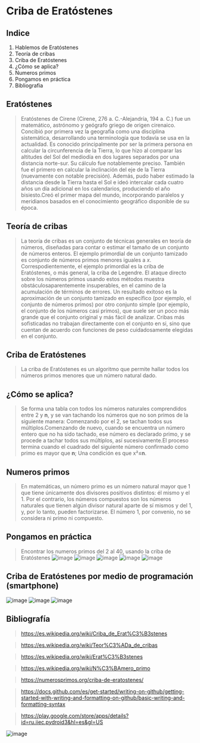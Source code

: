# Criba de Eratóstenes

## Indice 
1. Hablemos de Eratóstenes
2. Teoría de cribas 
3. Criba de Eratóstenes
4. ¿Cómo se aplica?
5. Numeros primos 
6. Pongamos en práctica
7. Bibliografia 

## Eratóstenes
>Eratóstenes de Cirene (Cirene, 276 a. C.-Alejandría, 194 a. C.) fue un matemático, astrónomo y geógrafo griego de origen
cirenaico. Concibió por primera vez la geografía como una disciplina sistemática, desarrollando una terminología que todavía se usa en la actualidad. 
Es conocido principalmente por ser la primera persona en calcular la circunferencia de la Tierra, lo que hizo al comparar las altitudes del Sol del mediodía en dos
lugares separados por una distancia norte-sur. Su cálculo fue notablemente preciso. También fue el primero en calcular la inclinación del eje de la Tierra (nuevamente 
con notable precisión). Además, pudo haber estimado la distancia desde la Tierra hasta el Sol e ideó intercalar cada cuatro años un día adicional en los calendarios,
produciendo el año bisiesto.Creó el primer mapa del mundo, incorporando paralelos y meridianos basados en el conocimiento geográfico disponible de su época.

## Teoría de cribas
>La teoría de cribas es un conjunto de técnicas generales en teoría de números, diseñadas para contar o estimar el tamaño de un conjunto de números enteros. El ejemplo
primordial de un conjunto tamizado es conjunto de números primos menores iguales a $x$. Correspodientemente, el ejemplo primordial es la criba de Eratóstenes, o más 
general, la criba de Legendre. El ataque directo sobre los números primos usando estos métodos muestra obstáculosaparentemente insuperables, en el camino de la
acumulación de términos de errores.
Un resultado exitoso es la aproximación de un conjunto tamizado en específico (por ejemplo, el conjunto de números primos) por otro conjunto simple (por ejemplo, el 
conjunto de los números casi primos), que suele ser un poco más grande que el conjunto original y más fácil de analizar. Cribas más sofisticadas no trabajan directamente
con el conjunto en si, sino que cuentan de acuerdo con funciones de peso cuidadosamente elegidas en el conjunto.

## Criba de Eratóstenes
>La criba de Eratóstenes es un algoritmo que permite hallar todos los números primos menores que un número natural dado. 

## ¿Cómo se aplica?
>Se forma una tabla con todos los números naturales comprendidos entre 2 y **n**, y se van tachando los números que no son primos de la siguiente manera:
Comenzando por el 2, se tachan todos sus múltiplos.Comenzando de nuevo, cuando se encuentra un número entero que no ha sido tachado, ese número es declarado primo,
y se procede a tachar todos sus múltiplos, así sucesivamente.El proceso termina cuando el cuadrado del siguiente número confirmado como primo es mayor que **n**; Una condición es que x²≤**n**.

## Numeros primos 
>En matemáticas, un número primo es un número natural mayor que 1 que tiene únicamente dos divisores positivos distintos: él mismo y el 1. Por el contrario, los números compuestos son los números naturales que tienen algún divisor natural aparte de sí mismos y del 1, y, por lo tanto, pueden factorizarse. El número 1, por convenio, no se considera ni primo ni compuesto.

## Pongamos en práctica 
>Encontrar los numeros primos del 2 al 40, usando la criba de Eratóstenes
![image](https://user-images.githubusercontent.com/112005825/186521381-8d148434-30e3-4e8c-a66c-47843032924a.png)
![image](https://user-images.githubusercontent.com/112005825/186521558-4d058cf2-d24e-477c-bfca-febc1db7677a.png)
![image](https://user-images.githubusercontent.com/112005825/186521634-d2842b4b-c1dd-4e09-b691-6519b9b9dd58.png)
![image](https://user-images.githubusercontent.com/112005825/186521680-97d53d69-7704-4c87-8dd3-f61193684349.png)
![image](https://user-images.githubusercontent.com/112005825/186521717-2a7192a3-03c2-47a7-a19e-435ae7f13741.png)

## Criba de Eratóstenes por medio de programación (smartphone)
![image](https://user-images.githubusercontent.com/112005825/186535778-6c2232aa-af4f-44e7-a41a-ebcd43df6a27.png)
![image](https://user-images.githubusercontent.com/112005825/186535797-b876dfcc-263a-4bd4-afa5-5c61d578dcd0.png)
![image](https://user-images.githubusercontent.com/112005825/186535815-9fa2ef36-6c2a-4477-b8f1-2c0bf849c14b.png)

## Bibliografía
>https://es.wikipedia.org/wiki/Criba_de_Erat%C3%B3stenes

>https://es.wikipedia.org/wiki/Teor%C3%ADa_de_cribas

>https://es.wikipedia.org/wiki/Erat%C3%B3stenes

>https://es.wikipedia.org/wiki/N%C3%BAmero_primo

>https://numerosprimos.org/criba-de-eratostenes/

>https://docs.github.com/es/get-started/writing-on-github/getting-started-with-writing-and-formatting-on-github/basic-writing-and-formatting-syntax

>https://play.google.com/store/apps/details?id=ru.iiec.pydroid3&hl=es&gl=US

![image](https://user-images.githubusercontent.com/112005825/186530156-8ec5c80d-06ac-44d9-acff-e7f38ea12dbf.png)
